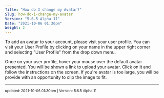 ```yaml
---
Title: "How do I change my Avatar?"
Slug: how-do-i-change-my-avatar
Version: "5.6.5 Alpha 11"
Date: "2021-10-06 01:30pm"
Weight: 2
---
```


<p>To add an avatar to your account, please visit your user profile. You can visit your User Profile by clicking on your name in the upper right corner and selecting "User Profile" from the drop down menu.</p>

<p>Once on your user profile, hover your mouse over the default avatar presented. You will be shown a link to upload your avatar. Click on it and follow the instructions on the screen. If you're avatar is too large, you will be provide with an opportunity to clip the image to fit.</p>

<hr>
<small>
updated: 2021-10-06 01:30pm | Version: 5.6.5 Alpha 11
</small>